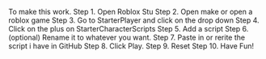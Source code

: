 To make this work.
Step 1. Open Roblox Stu
Step 2. Open make or open a roblox game
Step 3. Go to StarterPlayer and click on the drop down
Step 4. Click on the plus on StarterCharacterScripts
Step 5. Add a script
Step 6. (optional) Rename it to whatever you want.
Step 7. Paste in or rerite the script i have in GitHub
Step 8. Click Play.
Step 9. Reset
Step 10. Have Fun!
